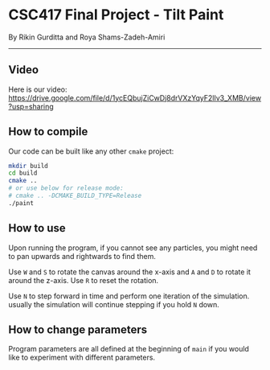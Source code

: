 # CSC417 Final Project - Tilt Paint

By Rikin Gurditta and Roya Shams-Zadeh-Amiri

---

## Video

Here is our video: https://drive.google.com/file/d/1ycEQbujZiCwDj8drVXzYqyF2lIv3_XMB/view?usp=sharing

## How to compile

Our code can be built like any other `cmake` project:

```bash
mkdir build
cd build
cmake ..
# or use below for release mode:
# cmake .. -DCMAKE_BUILD_TYPE=Release
./paint
```

## How to use

Upon running the program, if you cannot see any particles, you might need to pan upwards and rightwards to find them.

Use `W` and `S` to rotate the canvas around the x-axis and `A` and `D` to rotate it around the z-axis. Use `R` to reset the rotation.

Use `N` to step forward in time and perform one iteration of the simulation. usually the simulation will continue stepping if you hold `N` down.

## How to change parameters

Program parameters are all defined at the beginning of `main` if you would like to experiment with different parameters.